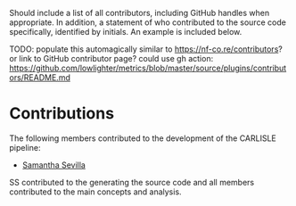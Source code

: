 Should include a list of all contributors, including GitHub handles when appropriate. In addition, a statement of who contributed to the source code specifically, identified by initials. An example is included below.

TODO: populate this automagically similar to https://nf-co.re/contributors? or link to GitHub contributor page? could use gh action: https://github.com/lowlighter/metrics/blob/master/source/plugins/contributors/README.md

# Contributions

The following members contributed to the development of the CARLISLE pipeline:

- [Samantha Sevilla](https://github.com/slsevilla)

SS contributed to the generating the source code and all members contributed to the main concepts and analysis.
